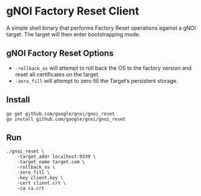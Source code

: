 # gNOI Factory Reset Client

A simple shell binary that performs Factory Reset operations against a gNOI target. The target will then enter bootstrapping mode.

## gNOI Factory Reset Options
*   `-rollback_os` will attempt to roll back the OS to the factory version and reset all certificates on the target.
*   `-zero_fill` will attempt to zero fill the Target’s persistent storage.

## Install
```
go get github.com/google/gnxi/gnoi_reset
go install github.com/google/gnxi/gnoi_reset
```

## Run 
```
./gnoi_reset \
    -target_addr localhost:9339 \
    -target_name target.com \
    -rollback_os \
    -zero_fill \
    -key client.key \
    -cert client.crt \
    -ca ca.crt
```
